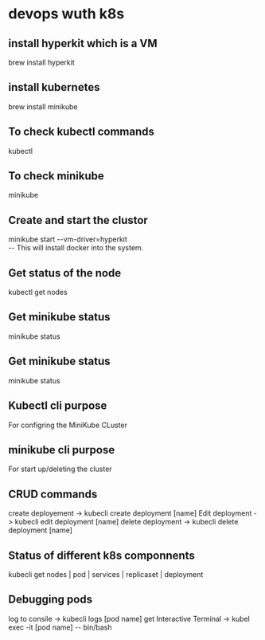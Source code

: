 # devops wuth k8s

## install hyperkit which is a VM <br>
brew install hyperkit

## install kubernetes
brew install minikube

## To check kubectl commands<br>
kubectl

## To check minikube<br>
minikube

## Create and start the clustor <br>
minikube start --vm-driver=hyperkit <br>
    -- This will install docker into the system. <br>
    
## Get status of the node <br>
kubectl get nodes <br>

## Get minikube status <br>
minikube status

## Get minikube status <br>
minikube status

## Kubectl cli purpose<br>
For configring the MiniKube CLuster

## minikube cli purpose<br>
For start up/deleting the cluster

## CRUD commands<br>
create deployement -> kubecli create deployment [name]
Edit deployment -> kubecli edit deployment [name]
delete deployment -> kubecli delete deployment [name]

## Status of different k8s componnents<br>
kubecli get nodes | pod | services | replicaset | deployment

## Debugging pods<br>
log to consile -> kubecli logs [pod name]
get Interactive Terminal -> kubel exec -it [pod name] -- bin/bash


